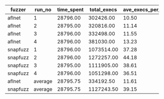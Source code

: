| fuzzer   | run_no  | time_spent | total_execs | ave_execs_per_sec | b_cov_percent | l_cov_percent |
| -------- | ------- | ---------- | ----------- | ----------------- | ------------- | ------------- |
| aflnet   | 1       | 28796.00   | 302426.00   | 10.50             | 16.40         | 25.40         |
| aflnet   | 2       | 28795.00   | 320816.00   | 11.14             | 16.60         | 25.90         |
| aflnet   | 3       | 28796.00   | 332498.00   | 11.55             | 16.70         | 26.00         |
| aflnet   | 4       | 28796.00   | 381030.00   | 13.23             | 16.70         | 26.00         |
| snapfuzz | 1       | 28796.00   | 1073514.00  | 37.28             | 16.90         | 26.10         |
| snapfuzz | 2       | 28796.00   | 1272257.00  | 44.18             | 17.20         | 26.30         |
| snapfuzz | 3       | 28795.00   | 1111905.00  | 38.61             | 16.70         | 25.50         |
| snapfuzz | 4       | 28796.00   | 1051298.00  | 36.51             | 16.70         | 25.90         |
| aflnet   | average | 28795.75   | 334192.50   | 11.61             | 16.60         | 25.82         |
| snapfuzz | average | 28795.75   | 1127243.50  | 39.15             | 16.88         | 25.95         |